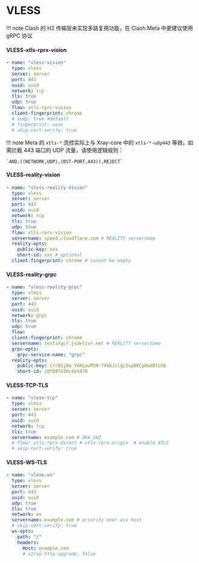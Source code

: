 # VLESS

!!! note
    Clash 的 H2 传输层未实现多路复用功能，在 Clash.Meta 中更建议使用 gRPC 协议

#### VLESS-xtls-rprx-vision

```yaml
- name: "vless-vision"
  type: vless
  server: server
  port: 443
  uuid: uuid
  network: tcp
  tls: true
  udp: true
  flow: xtls-rprx-vision 
  client-fingerprint: chrome
  # xudp: true #default
  # fingerprint: xxxx
  # skip-cert-verify: true
```

!!! note
    Meta 的 `xtls-*` 流控实际上与 Xray-core 中的 `xtls-*-udp443` 等效，如需拦截 443 端口的 UDP 流量，请使用逻辑规则：

    `AND,((NETWORK,UDP),(DST-PORT,443)),REJECT`

#### VLESS-reality-vision

```yaml
- name: "vless-reality-vision"
  type: vless
  server: server
  port: 443
  uuid: uuid
  network: tcp
  tls: true
  udp: true
  flow: xtls-rprx-vision
  servername: speed.cloudflare.com # REALITY servername
  reality-opts:
    public-key: xxx
    short-id: xxx # optional
  client-fingerprint: chrome # cannot be empty
```

#### VLESS-reality-grpc

```yaml
- name: "vless-reality-grpc"
  type: vless
  server: server
  port: 443
  uuid: uuid
  network: grpc
  tls: true
  udp: true
  flow:
  client-fingerprint: chrome
  servername: testingcf.jsdelivr.net # REALITY servername
  grpc-opts:
    grpc-service-name: "grpc"
  reality-opts:
    public-key: CrrQSjAG_YkHLwvM2M-7XkKJilgL5upBKCp0od0tLhE
    short-id: 10f897e26c4b9478
```

#### VLESS-TCP-TLS

```yaml
- name: "vless-tcp"
  type: vless
  server: server
  port: 443
  uuid: uuid
  network: tcp
  tls: true
  servername: example.com # AKA SNI
  # flow: xtls-rprx-direct # xtls-rprx-origin  # enable XTLS
  # skip-cert-verify: true

```

#### VLESS-WS-TLS

```yaml
- name: "vless-ws"
  type: vless
  server: server
  port: 443
  uuid: uuid
  udp: true
  tls: true
  network: ws
  servername: example.com # priority over wss host
  # skip-cert-verify: true
  ws-opts:
    path: "/"
    headers:
      Host: example.com
      # v2ray-http-upgrade: false
```

